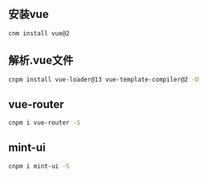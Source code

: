 ## 安装vue
```bash
cnm install vue@2
```

## 解析.vue文件
```bash
cnpm install vue-loader@13 vue-template-compiler@2 -D
```

## vue-router
```bash
cnpm i vue-router -S
```

## mint-ui
```bash
cnpm i mint-ui -S
```

